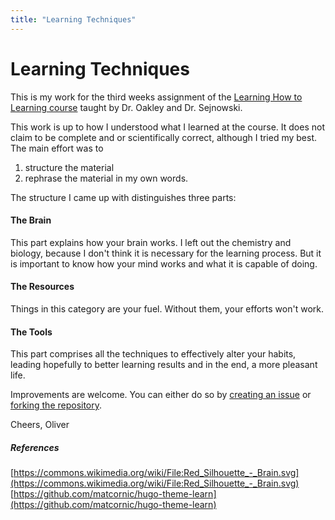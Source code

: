```yaml
---
title: "Learning Techniques"
---
```


# Learning Techniques

This is my work for the third weeks assignment of the
[Learning How to Learning course](http://www.coursera.org/learn/learning-how-to-learn/)
taught by Dr. Oakley and Dr. Sejnowski.

This work is up to how I understood what I learned at the course. It does not
claim to be complete and or scientifically correct, although I tried my best.
The main effort was to

1. structure the material
2. rephrase the material in my own words.

The structure I came up with distinguishes three parts:

#### The Brain

This part explains how your brain works. I left out the chemistry and biology, because I
don't think it is necessary for the learning process. But it is important to
know how your mind works and what it is capable of doing.

#### The Resources

Things in this category are your fuel. Without them, your efforts won't work.

#### The Tools

This part comprises all the techniques to effectively alter your habits, leading hopefully
to better learning results and in the end, a more pleasant life.

Improvements are welcome.  You can either do so by
[creating an issue](https://github.com/stolpeo/learning-techniques/issues)
or [forking the repository](https://github.com/stolpeo/learning-techniques/).

Cheers, Oliver

##### References

[https://commons.wikimedia.org/wiki/File:Red_Silhouette_-_Brain.svg](https://commons.wikimedia.org/wiki/File:Red_Silhouette_-_Brain.svg)
[https://github.com/matcornic/hugo-theme-learn](https://github.com/matcornic/hugo-theme-learn)
